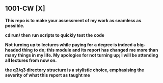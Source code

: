 ## 1001-CW [X]

**This repo is to make your assessment of my work as seamless as possible.**

**cd run/ then run scripts to quickly test the code**

**Not turning up to lectures while paying for a degree is indeed a big-headed thing to do; this module and its report has changed me more than many things in my life. My apologies for not turning up; I will be attending all lectures from now on.**

**the q3/q3 directory structure is a stylistic choice, emphasising the severity of what this report as taught me**
